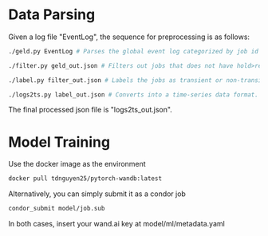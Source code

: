 # Data Parsing

Given a log file "EventLog", the sequence for preprocessing is as follows:

```bash
./geld.py EventLog # Parses the global event log categorized by job id into a JSON.

./filter.py geld_out.json # Filters out jobs that does not have hold>release state sequence.

./label.py filter_out.json # Labels the jobs as transient or non-transient.

./logs2ts.py label_out.json # Converts into a time-series data format.
```

The final processed json file is "logs2ts_out.json".

# Model Training
Use the docker image as the environment
```bash
docker pull tdnguyen25/pytorch-wandb:latest
```

Alternatively, you can simply submit it as a condor job 
```bash
condor_submit model/job.sub
```

In both cases, insert your wand.ai key at model/ml/metadata.yaml
